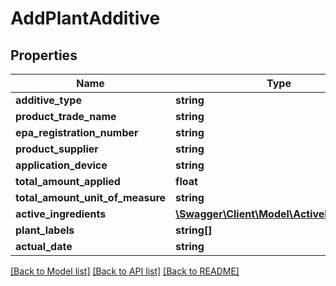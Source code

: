 # AddPlantAdditive

## Properties
Name | Type | Description | Notes
------------ | ------------- | ------------- | -------------
**additive_type** | **string** |  | [optional] 
**product_trade_name** | **string** |  | [optional] 
**epa_registration_number** | **string** |  | [optional] 
**product_supplier** | **string** |  | [optional] 
**application_device** | **string** |  | [optional] 
**total_amount_applied** | **float** |  | [optional] 
**total_amount_unit_of_measure** | **string** |  | [optional] 
**active_ingredients** | [**\Swagger\Client\Model\ActiveIngredient[]**](ActiveIngredient.md) |  | [optional] 
**plant_labels** | **string[]** |  | [optional] 
**actual_date** | **string** |  | [optional] 

[[Back to Model list]](../../README.md#documentation-for-models) [[Back to API list]](../../README.md#documentation-for-api-endpoints) [[Back to README]](../../README.md)

